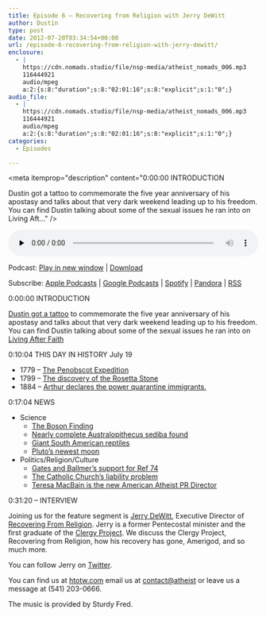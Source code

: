 ```yaml
---
title: Episode 6 – Recovering from Religion with Jerry DeWitt
author: Dustin
type: post
date: 2012-07-20T03:34:54+00:00
url: /episode-6-recovering-from-religion-with-jerry-dewitt/
enclosure:
  - |
    https://cdn.nomads.studio/file/nsp-media/atheist_nomads_006.mp3
    116444921
    audio/mpeg
    a:2:{s:8:"duration";s:8:"02:01:16";s:8:"explicit";s:1:"0";}
audio_file:
  - |
    https://cdn.nomads.studio/file/nsp-media/atheist_nomads_006.mp3
    116444921
    audio/mpeg
    a:2:{s:8:"duration";s:8:"02:01:16";s:8:"explicit";s:1:"0";}
categories:
  - Episodes

---
```

<div itemscope itemtype="http://schema.org/AudioObject">
  <meta itemprop="name" content="Episode 6 – Recovering from Religion with Jerry DeWitt" />
  
  <meta itemprop="uploadDate" content="2012-07-19T21:34:54-06:00" />
  
  <meta itemprop="encodingFormat" content="audio/mpeg" />
  
  <meta itemprop="duration" content="PT2H01M16S" />
  
  <meta itemprop="description" content="0:00:00 INTRODUCTION

Dustin got a tattoo to commemorate the five year anniversary of his apostasy and talks about that very dark weekend leading up to his freedom.
You can find Dustin talking about some of the sexual issues he ran into on Living Aft..." />
  
  <meta itemprop="contentUrl" content="https://dts.podtrac.com/redirect.mp3/cdn.nomads.studio/file/nsp-media/atheist_nomads_006.mp3" />
  
  <meta itemprop="contentSize" content="111.1" />
  </p> 
  
  <div class="powerpress_player" id="powerpress_player_8261">
    <audio class="wp-audio-shortcode" id="audio-5232-5" preload="none" style="width: 100%;" controls="controls"><source type="audio/mpeg" src="https://dts.podtrac.com/redirect.mp3/cdn.nomads.studio/file/nsp-media/atheist_nomads_006.mp3?_=5" /><a href="https://dts.podtrac.com/redirect.mp3/cdn.nomads.studio/file/nsp-media/atheist_nomads_006.mp3">https://dts.podtrac.com/redirect.mp3/cdn.nomads.studio/file/nsp-media/atheist_nomads_006.mp3</a></audio>
  </div>
</div>

<p class="powerpress_links powerpress_links_mp3">
  Podcast: <a href="https://dts.podtrac.com/redirect.mp3/cdn.nomads.studio/file/nsp-media/atheist_nomads_006.mp3" class="powerpress_link_pinw" target="_blank" title="Play in new window" onclick="return powerpress_pinw('https://htotw.com/?powerpress_pinw=5232-podcast');" rel="nofollow">Play in new window</a> | <a href="https://dts.podtrac.com/redirect.mp3/cdn.nomads.studio/file/nsp-media/atheist_nomads_006.mp3" class="powerpress_link_d" title="Download" rel="nofollow" download="atheist_nomads_006.mp3">Download</a>
</p>

<p class="powerpress_links powerpress_subscribe_links">
  Subscribe: <a href="https://podcasts.apple.com/us/podcast/humanists-take-on-the-world/id530050098?mt=2&ls=1" class="powerpress_link_subscribe powerpress_link_subscribe_itunes" target="_blank" title="Subscribe on Apple Podcasts" rel="nofollow">Apple Podcasts</a> | <a href="https://www.google.com/podcasts?feed=aHR0cDovL2F0aGVpc3Rub21hZHMubGlic3luLmNvbS9yc3M%3D" class="powerpress_link_subscribe powerpress_link_subscribe_googleplay" target="_blank" title="Subscribe on Google Podcasts" rel="nofollow">Google Podcasts</a> | <a href="https://open.spotify.com/show/3LzK2xZGike6Tc1GEMtMbr?si=LieN9SNuTpq96smuaUsH8A" class="powerpress_link_subscribe powerpress_link_subscribe_spotify" target="_blank" title="Subscribe on Spotify" rel="nofollow">Spotify</a> | <a href="https://www.pandora.com/podcast/atheist-nomads/PC:10122?corr=62071012&part=ug" class="powerpress_link_subscribe powerpress_link_subscribe_pandora" target="_blank" title="Subscribe on Pandora" rel="nofollow">Pandora</a> | <a href="https://htotw.com/feed/podcast/" class="powerpress_link_subscribe powerpress_link_subscribe_rss" target="_blank" title="Subscribe via RSS" rel="nofollow">RSS</a>
</p>

0:00:00 INTRODUCTION

[Dustin got a tattoo][1] to commemorate the five year anniversary of his apostasy and talks about that very dark weekend leading up to his freedom.  
You can find Dustin talking about some of the sexual issues he ran into on <a href="//livingafterfaith.blogspot.com/2011/03/another-sex-issue-uncovered-and.html”" target="”_blank”" rel="noopener">Living After Faith</a>

0:10:04 THIS DAY IN HISTORY July 19

  * 1779 &#8211; <a href="http://www.history.com/this-day-in-history/massachusetts-begins-ill-fated-penobscot-expedition" target="_blank" rel="noopener">The Penobscot Expedition</a>
  * 1799 &#8211; <a href="http://www.history.com/this-day-in-history/rosetta-stone-found" target="_blank" rel="noopener">The discovery of the Rosetta Stone</a>
  * 1884 &#8211; <a href="http://www.history.com/this-day-in-history/president-arthur-proclaims-power-to-impose-quarantine-on-immigrants" target="_blank" rel="noopener">Arthur declares the power quarantine immigrants.</a>

0:17:04 NEWS

  * Science 
      * <a href="http://www.scientificamerican.com/article.cfm?id=higgs-cern-lhc-discovery" target="_blank" rel="noopener">The Boson Finding</a>
      * <a href="http://www.nytimes.com/2012/07/13/world/africa/south-africa-nearly-complete-skeleton-of-human-ancestor-found.html" target="_blank" rel="noopener">Nearly complete Australopithecus sediba found</a>
      * <a href="http://www.tgdaily.com/general-sciences-features/64633-huge-turtle-was-round-like-a-truck-tire" target="_blank" rel="noopener">Giant South American reptiles</a>
      * <a href="http://www.sciencenews.org/view/generic/id/342193/title/Hubble_spots_fifth_Pluto_moon" target="_blank" rel="noopener">Pluto&#8217;s newest moon</a>
  * Politics/Religion/Culture 
      * <a href="http://www.king5.com/news/politics/Ballmer-Gates-support-WAs-gay-marriage-law-161115285.html" target="_blank" rel="noopener">Gates and Ballmer&#8217;s support for Ref 74</a>
      * <a href="http://www.bbc.co.uk/news/uk-england-hampshire-18278529" target="_blank" rel="noopener">The Catholic Church&#8217;s liability problem</a>
      * <a href="http://atheists.org/former-pastor-teresa-macbain-new-public-relations-director" target="_blank" rel="noopener">Teresa MacBain is the new American Atheist PR Director</a>

0:31:20 &#8211; INTERVIEW

Joining us for the feature segment is [Jerry DeWitt][2], Executive Director of [Recovering From Religion][3]. Jerry is a former Pentecostal minister and the first graduate of the [Clergy Project][4]. We discuss the Clergy Project, Recovering from Religion, how his recovery has gone, Amerigod, and so much more.

You can follow Jerry on [Twitter][5].

You can find us at [htotw.com][6] email us at [contact@atheist][7] or leave us a message at (541) 203-0666.

The music is provided by Sturdy Fred.

 [1]: http://www.dwnomad.com/2012/07/my-tattoo/
 [2]: http://recoveringfromreligion.org/pages/JerryDeWitt
 [3]: http://recoveringfromreligion.org/
 [4]: http://clergyproject.org/
 [5]: https://twitter.com/jerry_dewitt
 [6]: https://www.htotw.com
 [7]: mailto:contact@htotw.com